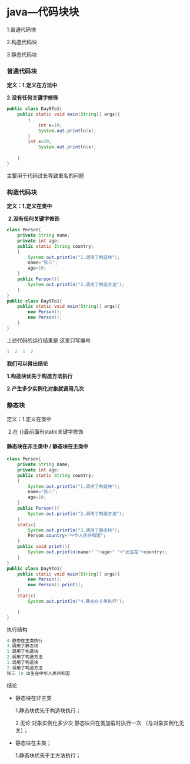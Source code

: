 # java—代码块块

1.普通代码块

2.构造代码块

3.静态代码块



### 普通代码块

**定义：1.定义在方法中**

**2.没有任何关键字修饰**

```java
public class Day9To1{
    public static void main(String[] args){
        {
            int x=10;
            System.out.println(x);
        }
        int x=20;
            System.out.println(x);
        
    } 
}
```

主要用于代码过长导致重名的问题



### 构造代码块

**定义：1.定义在类中**

​	   **2.没有任何关键字修饰**

```java
class Person{
    private String name;
    private int age;
    public static String country;
    {
        System.out.println("1.调用了构造块");
        name="张三";
        age=10;
    }
    public Person(){
        System.out.println("2.调用了构造方法");
    }
}
public class Day9To1{
    public static void main(String[] args){
        new Person();
        new Person();
    }
}

```



上述代码的运行结果是  这里只写编号

```java
1  2  1  2
```



**我们可以得出结论**

**1.构造块优先于构造方法执行**

**2.产生多少实例化对象就调用几次**



### 静态块

定义：1.定义在类中

​           2.在  {}最前面有static关键字修饰

#### 静态块在非主类中     /     静态块在主类中

```java
class Person{
    private String name;
    private int age;
    public static String country;
    {
        System.out.println("1.调用了构造块");
        name="张三";
        age=10;
    }
    public Person(){
        System.out.println("2.调用了构造方法");
    }
    static{
        System.out.println("3.调用了静态块");
        Person.country="中华人民共和国";
    }
    public void print(){
        System.out.println(name+" "+age+" "+"出生在"+country);
    }
}
public class Day9To1{
    public static void main(String[] args){
        new Person();
        new Person().print();
    }
    static{
        System.out.println("4.静态在主类执行");

    }
}
```



执行结构

```java
4.静态在主类执行
3.调用了静态块
1.调用了构造块
2.调用了构造方法
1.调用了构造块
2.调用了构造方法
张三 10 出生在中华人民共和国
```



结论

- 静态块在非主类

  1.静态块优先于构造块执行；

  2.无论 对象实例化多少次 静态块只在类加载时执行一次 （与对象实例化无关）；

- 静态块在主类；

  1.静态块优先于主方法执行；

  